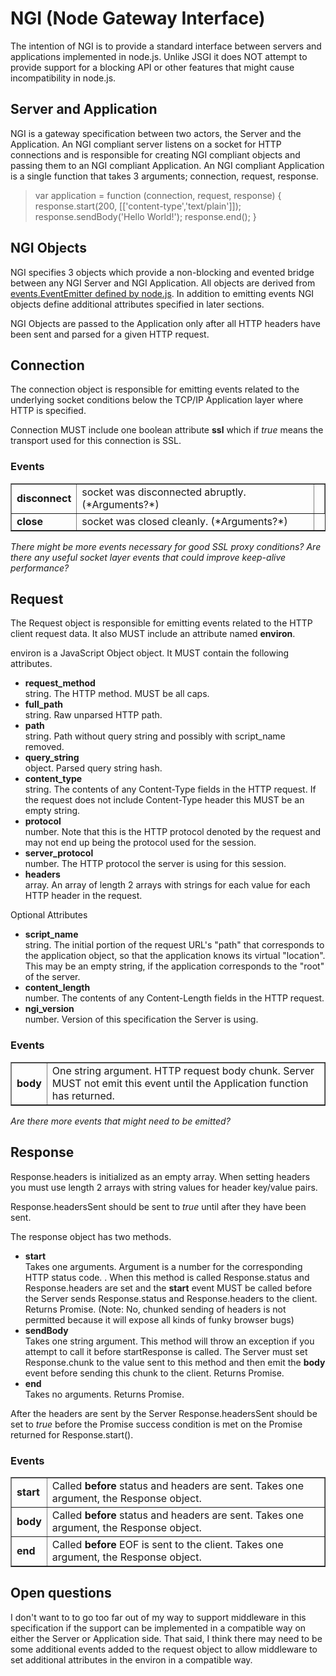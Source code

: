 # NGI (Node Gateway Interface)

The intention of NGI is to provide a standard interface between servers and applications implemented in node.js. Unlike JSGI it does NOT attempt to provide support for a blocking API or other features that might cause incompatibility in node.js.

## Server and Application

NGI is a gateway specification between two actors, the Server and the Application. An NGI compliant server listens on a socket for HTTP connections and is responsible for creating NGI compliant objects and passing them to an NGI compliant Application. An NGI compliant Application is a single function that takes 3 arguments; connection, request, response.

<blockquote>
  var application = function (connection, request, response) { 
      response.start(200, [['content-type','text/plain']]);
      response.sendBody('Hello World!');
      response.end();
    }
</blockquote>

## NGI Objects

NGI specifies 3 objects which provide a non-blocking and evented bridge between any NGI Server and NGI Application. All objects are derived from [events.EventEmitter defined by node.js](http://nodejs.org/api.html#_events). In addition to emitting events NGI objects define additional attributes specified in later sections.

NGI Objects are passed to the Application only after all HTTP headers have been sent and parsed for a given HTTP request.

## Connection

The connection object is responsible for emitting events related to the underlying socket conditions below the TCP/IP Application layer where HTTP is specified.

Connection MUST include one boolean attribute **ssl** which if *true* means the transport used for this connection is SSL.

### Events

<table border=1>
  <tr>
    <td><strong>disconnect</strong></td>
    <td>socket was disconnected abruptly. (*Arguments?*)<td>
  </tr>
  <tr>
    <td><strong>close</strong></td>
    <td>socket was closed cleanly. (*Arguments?*)</td>
  </tr>
</table>

*There might be more events necessary for good SSL proxy conditions?*
*Are there any useful socket layer events that could improve keep-alive performance?*

## Request

The Request object is responsible for emitting events related to the HTTP client request data. It also MUST include an attribute named **environ**. 

environ is a JavaScript Object object. It MUST contain the following attributes.

* **request_method** <br>
  string. The HTTP method. MUST be all caps.
* **full_path** <br>
  string. Raw unparsed HTTP path.
* **path** <br>
  string. Path without query string and possibly with script_name removed.
* **query_string** <br>
  object. Parsed query string hash.
* **content_type** <br>
  string. The contents of any Content-Type fields in the HTTP request. If the request does not include Content-Type header this MUST be an empty string.
* **protocol** <br>
  number. Note that this is the HTTP protocol denoted by the request and may not end up being the protocol used for the session.
* **server_protocol** <br>
  number. The HTTP protocol the server is using for this session.
* **headers** <br>
  array. An array of length 2 arrays with strings for each value for each HTTP header in the request.

Optional Attributes

* **script_name** <br>
  string. The initial portion of the request URL's "path" that corresponds to the application object, so that the application knows its virtual "location". This may be an empty string, if the application corresponds to the "root" of the server. 
* **content_length** <br>
  number. The contents of any Content-Length  fields in the HTTP request. 
* **ngi_version** <br>
  number. Version of this specification the Server is using. 

### Events

<table border=1>
  <tr>
    <td><strong>body<strong></td>
    <td>One string argument. HTTP request body chunk. Server MUST not emit this event until the Application function has returned.</td>
  </tr>
</table>

*Are there more events that might need to be emitted?*

## Response

Response.headers is initialized as an empty array. When setting headers you must use length 2 arrays with string values for header key/value pairs. 

Response.headersSent should be sent to *true* until after they have been sent.

The response object has two methods.

* **start** <br>
  Takes one arguments. Argument is a number for the corresponding HTTP status code. . When this method is called Response.status and Response.headers are set and the **start** event MUST be called before the Server sends Response.status and Response.headers to the client. Returns Promise. (Note: No, chunked sending of headers is not permitted because it will expose all kinds of funky browser bugs)
* **sendBody** <br>
  Takes one string argument. This method will throw an exception if you attempt to call it before startResponse is called. The Server must set Response.chunk to the value sent to this method and then emit the **body** event before sending this chunk to the client. Returns Promise.
* **end** <br>
  Takes no arguments. Returns Promise.

After the headers are sent by the Server Response.headersSent should be set to *true* before the Promise success condition is met on the Promise returned for Response.start().

### Events

<table border=1>
  <tr>
    <td><strong>start</strong></td>
    <td>Called <strong>before</strong> status and headers are sent. Takes one argument, the Response object.</td>
  </tr>
  <tr>
    <td><strong>body</strong></td>
    <td>Called <strong>before</strong> status and headers are sent. Takes one argument, the Response object.</td>
  </tr>
  <tr>
    <td><strong>end</strong></td>
    <td>Called <strong>before</strong> EOF is sent to the client. Takes one argument, the Response object.</td>
  </tr>
</table>


## Open questions

I don't want to to go too far out of my way to support middleware in this specification if the support can be implemented in a compatible way on either the Server or Application side. That said, I think there may need to be some additional events added to the request object to allow middleware to set additional attributes in the environ in a compatible way.
      
      
      
      
